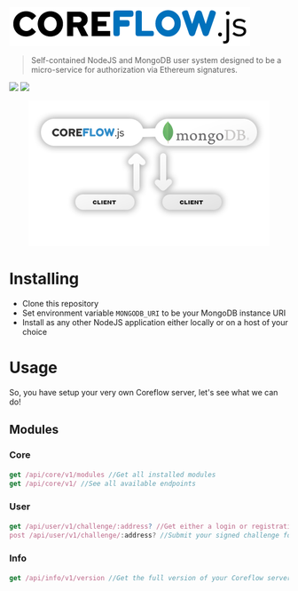 <a href="http://auth.dappjump.io"><img src="https://github.com/dappjumper/coreflow/blob/master/dist/logo.png" title="Auth Server" alt="Auth Server"></a>
> Self-contained NodeJS and MongoDB user system designed to be a micro-service for authorization via Ethereum signatures.

<img src="https://img.shields.io/github/package-json/keywords/dappjumper/coreflow?style=for-the-badge"> <img src="https://img.shields.io/github/package-json/v/dappjumper/coreflow?style=for-the-badge"> 

<p align="center"><img src="https://github.com/dappjumper/coreflow/blob/master/dist/readme_hero_v2.png" title="Microservice architecture" alt="Microservice architecture"></p>

# Installing

- Clone this repository
- Set environment variable `MONGODB_URI` to be your MongoDB instance URI
- Install as any other NodeJS application either locally or on a host of your choice

# Usage

So, you have setup your very own Coreflow server, let's see what we can do!

## Modules

### Core
```JavaScript
get /api/core/v1/modules //Get all installed modules
get /api/core/v1/ //See all available endpoints
```
### User
```JavaScript
get /api/user/v1/challenge/:address? //Get either a login or registration challenge to be signed by the client
post /api/user/v1/challenge/:address? //Submit your signed challenge for verification (returns JWT Token)
```

### Info
```JavaScript
get /api/info/v1/version //Get the full version of your Coreflow server
```